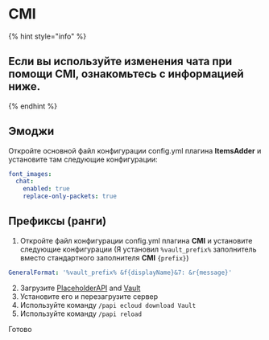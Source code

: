 # CMI

{% hint style="info" %}
## Если вы используйте изменения чата при помощи CMI, ознакомьтесь с информацией ниже.
{% endhint %}

## Эмоджи

Откройте основной файл конфигурации config.yml плагина **ItemsAdder** и установите там следующие конфигурации:

```yaml
font_images:
  chat:
    enabled: true
    replace-only-packets: true
```

## Префиксы (ранги)

1. Откройте файл конфигурации config.yml плагина **CMI** и установите следующие конфигурации \(Я установил `%vault_prefix%` заполнитель вместо стандартного заполнителя **CMI** `{prefix}`\)

```yaml
GeneralFormat: '%vault_prefix% &f{displayName}&7: &r{message}'
```

2. Загрузите [PlaceholderAPI](https://www.spigotmc.org/resources/placeholderapi.6245/) and [Vault](https://github.com/MilkBowl/Vault/releases/latest)  
3. Установите его и перезагрузите сервер  
4. Используйте команду  `/papi ecloud download Vault`  
5. Используйте команду `/papi reload`

Готово

